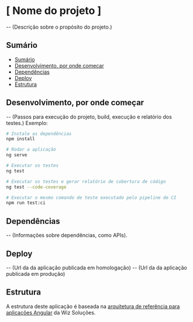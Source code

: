 <!-- omit in toc -->
# [ Nome do projeto ]

 -- (Descrição sobre o propósito do projeto.)

## Sumário

- [Sumário](#sumário)
- [Desenvolvimento, por onde começar](#desenvolvimento-por-onde-começar)
- [Dependências](#dependências)
- [Deploy](#deploy)
- [Estrutura](#estrutura)

## Desenvolvimento, por onde começar

 -- (Passos para execução do projeto, build, execução e relatório dos testes.)
 Exemplo:

 ```bash
# Instale as dependências
npm install

# Rodar a aplicação
ng serve

# Executar os testes
ng test

# Executar os testes e gerar relatório de cobertura de código
ng test --code-coverage

# Executar o mesmo comando de teste executado pelo pipeline de CI
npm run test:ci
```

## Dependências

 -- (Informações sobre dependências, como APIs).

## Deploy

 -- (Url da da aplicação publicada em homologação)
 -- (Url da da aplicação publicada em produção)

## Estrutura

A estrutura deste aplicação é baseada na [arquitetura de referência para aplicações Angular](https://github.com/wizsolucoes/angular-starter) da Wiz Soluções.
